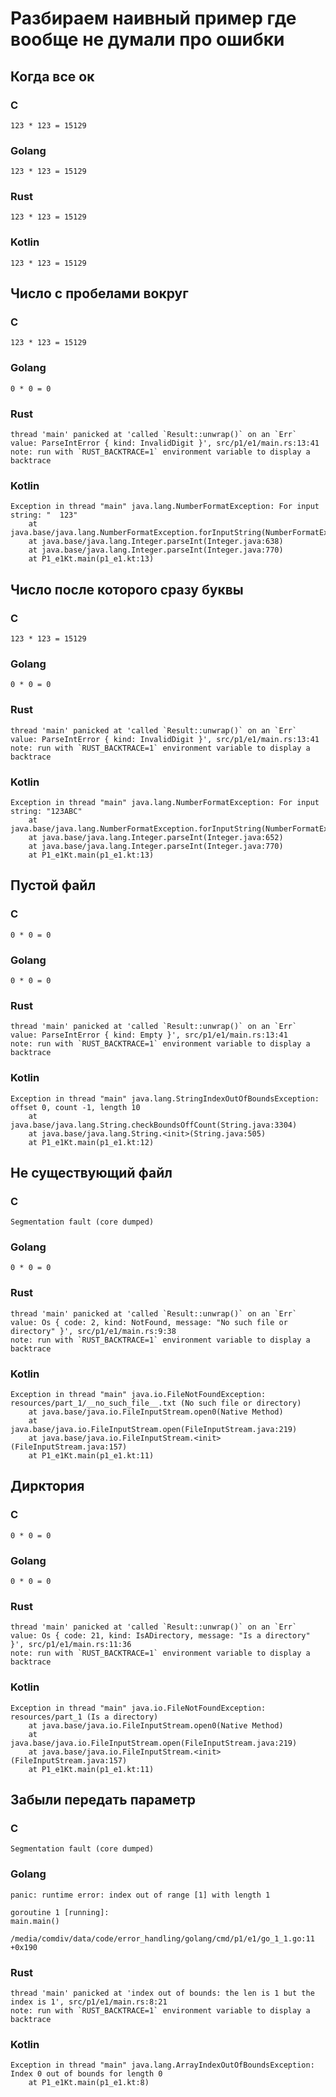 # Разбираем наивный пример где вообще не думали про ошибки
## Когда все ок
### C
```
123 * 123 = 15129
```
### Golang
```
123 * 123 = 15129
```
### Rust
```
123 * 123 = 15129
```
### Kotlin
```
123 * 123 = 15129
```
## Число с пробелами вокруг
### C
```
123 * 123 = 15129
```
### Golang
```
0 * 0 = 0
```
### Rust
```
thread 'main' panicked at 'called `Result::unwrap()` on an `Err` value: ParseIntError { kind: InvalidDigit }', src/p1/e1/main.rs:13:41
note: run with `RUST_BACKTRACE=1` environment variable to display a backtrace
```
### Kotlin
```
Exception in thread "main" java.lang.NumberFormatException: For input string: "  123"
	at java.base/java.lang.NumberFormatException.forInputString(NumberFormatException.java:65)
	at java.base/java.lang.Integer.parseInt(Integer.java:638)
	at java.base/java.lang.Integer.parseInt(Integer.java:770)
	at P1_e1Kt.main(p1_e1.kt:13)
```
## Число после которого сразу буквы
### C
```
123 * 123 = 15129
```
### Golang
```
0 * 0 = 0
```
### Rust
```
thread 'main' panicked at 'called `Result::unwrap()` on an `Err` value: ParseIntError { kind: InvalidDigit }', src/p1/e1/main.rs:13:41
note: run with `RUST_BACKTRACE=1` environment variable to display a backtrace
```
### Kotlin
```
Exception in thread "main" java.lang.NumberFormatException: For input string: "123ABC"
	at java.base/java.lang.NumberFormatException.forInputString(NumberFormatException.java:65)
	at java.base/java.lang.Integer.parseInt(Integer.java:652)
	at java.base/java.lang.Integer.parseInt(Integer.java:770)
	at P1_e1Kt.main(p1_e1.kt:13)
```
## Пустой файл
### C
```
0 * 0 = 0
```
### Golang
```
0 * 0 = 0
```
### Rust
```
thread 'main' panicked at 'called `Result::unwrap()` on an `Err` value: ParseIntError { kind: Empty }', src/p1/e1/main.rs:13:41
note: run with `RUST_BACKTRACE=1` environment variable to display a backtrace
```
### Kotlin
```
Exception in thread "main" java.lang.StringIndexOutOfBoundsException: offset 0, count -1, length 10
	at java.base/java.lang.String.checkBoundsOffCount(String.java:3304)
	at java.base/java.lang.String.<init>(String.java:505)
	at P1_e1Kt.main(p1_e1.kt:12)
```
## Не существующий файл
### C
```
Segmentation fault (core dumped)
```
### Golang
```
0 * 0 = 0
```
### Rust
```
thread 'main' panicked at 'called `Result::unwrap()` on an `Err` value: Os { code: 2, kind: NotFound, message: "No such file or directory" }', src/p1/e1/main.rs:9:38
note: run with `RUST_BACKTRACE=1` environment variable to display a backtrace
```
### Kotlin
```
Exception in thread "main" java.io.FileNotFoundException: resources/part_1/__no_such_file__.txt (No such file or directory)
	at java.base/java.io.FileInputStream.open0(Native Method)
	at java.base/java.io.FileInputStream.open(FileInputStream.java:219)
	at java.base/java.io.FileInputStream.<init>(FileInputStream.java:157)
	at P1_e1Kt.main(p1_e1.kt:11)
```
## Дирктория
### C
```
0 * 0 = 0
```
### Golang
```
0 * 0 = 0
```
### Rust
```
thread 'main' panicked at 'called `Result::unwrap()` on an `Err` value: Os { code: 21, kind: IsADirectory, message: "Is a directory" }', src/p1/e1/main.rs:11:36
note: run with `RUST_BACKTRACE=1` environment variable to display a backtrace
```
### Kotlin
```
Exception in thread "main" java.io.FileNotFoundException: resources/part_1 (Is a directory)
	at java.base/java.io.FileInputStream.open0(Native Method)
	at java.base/java.io.FileInputStream.open(FileInputStream.java:219)
	at java.base/java.io.FileInputStream.<init>(FileInputStream.java:157)
	at P1_e1Kt.main(p1_e1.kt:11)
```
## Забыли передать параметр
### C
```
Segmentation fault (core dumped)
```
### Golang
```
panic: runtime error: index out of range [1] with length 1

goroutine 1 [running]:
main.main()
	/media/comdiv/data/code/error_handling/golang/cmd/p1/e1/go_1_1.go:11 +0x190
```
### Rust
```
thread 'main' panicked at 'index out of bounds: the len is 1 but the index is 1', src/p1/e1/main.rs:8:21
note: run with `RUST_BACKTRACE=1` environment variable to display a backtrace
```
### Kotlin
```
Exception in thread "main" java.lang.ArrayIndexOutOfBoundsException: Index 0 out of bounds for length 0
	at P1_e1Kt.main(p1_e1.kt:8)
```

